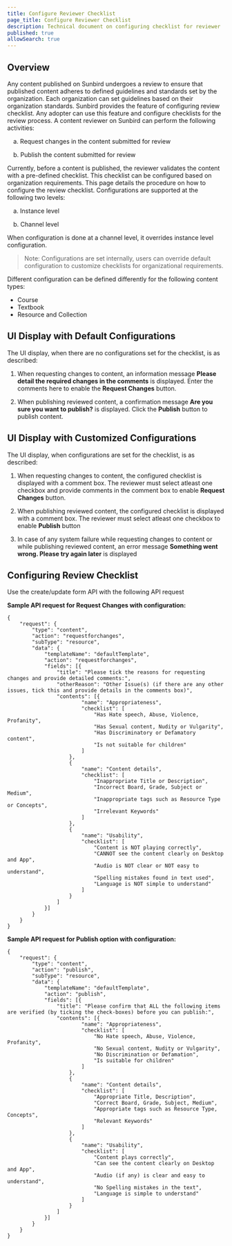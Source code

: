 ```yaml
---
title: Configure Reviewer Checklist
page_title: Configure Reviewer Checklist
description: Technical document on configuring checklist for reviewer
published: true
allowSearch: true
---
```


## Overview

Any content published on Sunbird undergoes a review to ensure that published content adheres to defined guidelines and standards set by the organization. Each organization can set guidelines based on their organization standards. Sunbird provides the feature of configuring review checklist. Any adopter can use this feature and configure checklists for the review process. A content reviewer on Sunbird can perform the following activities: 

&emsp;a. Request changes in the content submitted for review

&emsp;b. Publish the content submitted for review

Currently, before a content is published, the reviewer validates the content with a pre-defined checklist. This checklist can be configured based on organization requirements. This page details the procedure on how to configure the review checklist. Configurations are supported at the following two levels:

&emsp;a. Instance level

&emsp;b. Channel level

When configuration is done at a channel level, it overrides instance level configuration. 

> Note: Configurations are set internally, users can override default configuration to customize checklists for organizational requirements.

Different configuration can be defined differently for the following content types:

* Course
* Textbook
* Resource and Collection

## UI Display with Default Configurations
The UI display, when there are no configurations set for the checklist, is as described:

1. When requesting changes to content, an information message **Please detail the required changes in the comments** is displayed. Enter the comments here to enable the **Request Changes** button.

2. When publishing reviewed content, a confirmation message **Are you sure you want to publish?** is displayed. Click the **Publish** button to publish content.

## UI Display with Customized Configurations 

The UI display, when configurations are set for the checklist, is as described:

1. When requesting changes to content, the configured checklist is displayed with a comment box. The reviewer must select atleast one checkbox and provide comments in the comment box to enable **Request Changes** button.

2. When publishing reviewed content, the configured checklist is displayed with a comment box. The reviewer must select atleast one checkbox to enable **Publish** button

3. In case of any system failure while requesting changes to content or while publishing reviewed content, an error message **Something went wrong. Please try again later** is displayed

## Configuring Review Checklist

Use the create/update form API with the following API request

**Sample API request for Request Changes with configuration:**


	{
		"request": {
			"type": "content",
			"action": "requestforchanges",
			"subType": "resource",
			"data": {
				"templateName": "defaultTemplate",
				"action": "requestforchanges",
				"fields": [{
					"title": "Please tick the reasons for requesting changes and provide detailed comments:",
					"otherReason": "Other Issue(s) (if there are any other issues, tick this and provide details in the comments box)",
					"contents": [{
							"name": "Appropriateness",
							"checklist": [
								"Has Hate speech, Abuse, Violence, Profanity",
								"Has Sexual content, Nudity or Vulgarity",
								"Has Discriminatory or Defamatory content",
								"Is not suitable for children"
							]
						},
						{
							"name": "Content details",
							"checklist": [
								"Inappropriate Title or Description",
								"Incorrect Board, Grade, Subject or Medium",
								"Inappropriate tags such as Resource Type or Concepts",
								"Irrelevant Keywords"
							]
						},
						{
							"name": "Usability",
							"checklist": [
								"Content is NOT playing correctly",
								"CANNOT see the content clearly on Desktop and App",
								"Audio is NOT clear or NOT easy to understand",
								"Spelling mistakes found in text used",
								"Language is NOT simple to understand"
							]
						}
					]
				}]
			}
		}
	}


**Sample API request for Publish option with configuration:**

	{
		"request": {
			"type": "content",
			"action": "publish",
			"subType": "resource",
			"data": {
				"templateName": "defaultTemplate",
				"action": "publish",
				"fields": [{
					"title": "Please confirm that ALL the following items are verified (by ticking the check-boxes) before you can publish:",
					"contents": [{
							"name": "Appropriateness",
							"checklist": [
								"No Hate speech, Abuse, Violence, Profanity",
								"No Sexual content, Nudity or Vulgarity",
								"No Discrimination or Defamation",
								"Is suitable for children"
							]
						},
						{
							"name": "Content details",
							"checklist": [
								"Appropriate Title, Description",
								"Correct Board, Grade, Subject, Medium",
								"Appropriate tags such as Resource Type, Concepts",
								"Relevant Keywords"
							]
						},
						{
							"name": "Usability",
							"checklist": [
								"Content plays correctly",
								"Can see the content clearly on Desktop and App",
								"Audio (if any) is clear and easy to understand",
								"No Spelling mistakes in the text",
								"Language is simple to understand"
							]
						}
					]
				}]
			}
		}
	}

